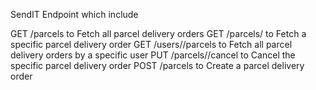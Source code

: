 SendIT Endpoint which include

GET /parcels to Fetch all parcel delivery orders
GET /parcels/<parcelId> to Fetch a specific parcel delivery order
GET /users/<userId>/parcels to Fetch all parcel delivery orders by a specific
user
PUT /parcels/<parcelId>/cancel to Cancel the specific parcel delivery order
POST /parcels to Create a parcel delivery order
